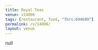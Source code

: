 ```yaml
---
title: Royal Teas
venue: v14006
tags: [restaurant, food, "fhrs:694689"]
permalink: /v/14006/
layout: venue
---
```

null